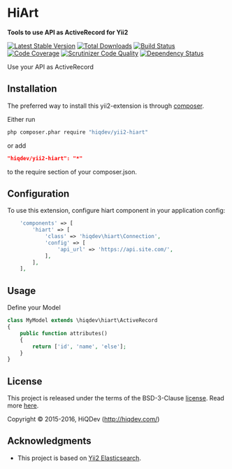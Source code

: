HiArt
=====

**Tools to use API as ActiveRecord for Yii2**

[![Latest Stable Version](https://poser.pugx.org/hiqdev/yii2-hiart/v/stable)](https://packagist.org/packages/hiqdev/yii2-hiart)
[![Total Downloads](https://poser.pugx.org/hiqdev/yii2-hiart/downloads)](https://packagist.org/packages/hiqdev/yii2-hiart)
[![Build Status](https://img.shields.io/travis/hiqdev/yii2-hiart.svg)](https://travis-ci.org/hiqdev/yii2-hiart)
[![Code Coverage](https://scrutinizer-ci.com/g/hiqdev/yii2-hiart/badges/coverage.png?b=master)](https://scrutinizer-ci.com/g/hiqdev/yii2-hiart/?branch=master)
[![Scrutinizer Code Quality](https://scrutinizer-ci.com/g/hiqdev/yii2-hiart/badges/quality-score.png?b=master)](https://scrutinizer-ci.com/g/hiqdev/yii2-hiart/?branch=master)
[![Dependency Status](https://www.versioneye.com/php/hiqdev:yii2-hiart/dev-master/badge.svg)](https://www.versioneye.com/php/hiqdev:yii2-hiart/dev-master)

Use your API as ActiveRecord

## Installation

The preferred way to install this yii2-extension is through [composer](http://getcomposer.org/download/).

Either run

```sh
php composer.phar require "hiqdev/yii2-hiart"
```

or add

```json
"hiqdev/yii2-hiart": "*"
```

to the require section of your composer.json.

## Configuration

To use this extension, configure hiart component in your application config:

```php
    'components' => [
        'hiart' => [
            'class' => 'hiqdev\hiart\Connection',
            'config' => [
                'api_url' => 'https://api.site.com/',
            ],
        ],
    ],
```

## Usage

Define your Model

```php
class MyModel extends \hiqdev\hiart\ActiveRecord
{
    public function attributes()
    {
        return ['id', 'name', 'else'];
    }
}
```

## License

This project is released under the terms of the BSD-3-Clause [license](LICENSE).
Read more [here](http://choosealicense.com/licenses/bsd-3-clause).

Copyright © 2015-2016, HiQDev (http://hiqdev.com/)

## Acknowledgments

- This project is based on [Yii2 Elasticsearch](https://github.com/yiisoft/yii2-elasticsearch).
